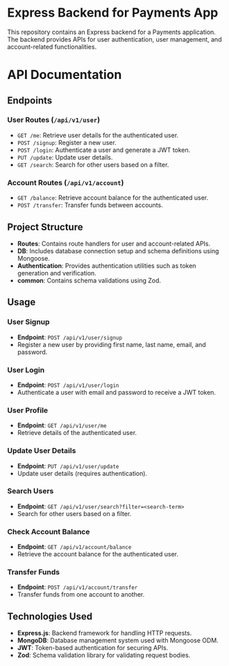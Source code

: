 # Express Backend for Payments App

This repository contains an Express backend for a Payments application. The backend provides APIs for user authentication, user management, and account-related functionalities.

# API Documentation

## Endpoints

### User Routes (`/api/v1/user`)

- `GET /me`: Retrieve user details for the authenticated user.
- `POST /signup`: Register a new user.
- `POST /login`: Authenticate a user and generate a JWT token.
- `PUT /update`: Update user details.
- `GET /search`: Search for other users based on a filter.

### Account Routes (`/api/v1/account`)

- `GET /balance`: Retrieve account balance for the authenticated user.
- `POST /transfer`: Transfer funds between accounts.

## Project Structure

- **Routes**: Contains route handlers for user and account-related APIs.
- **DB**: Includes database connection setup and schema definitions using Mongoose.
- **Authentication**: Provides authentication utilities such as token generation and verification.
- **common**: Contains schema validations using Zod.

## Usage

### User Signup

- **Endpoint**: `POST /api/v1/user/signup`
- Register a new user by providing first name, last name, email, and password.

### User Login

- **Endpoint**: `POST /api/v1/user/login`
- Authenticate a user with email and password to receive a JWT token.

### User Profile

- **Endpoint**: `GET /api/v1/user/me`
- Retrieve details of the authenticated user.

### Update User Details

- **Endpoint**: `PUT /api/v1/user/update`
- Update user details (requires authentication).

### Search Users

- **Endpoint**: `GET /api/v1/user/search?filter=<search-term>`
- Search for other users based on a filter.

### Check Account Balance

- **Endpoint**: `GET /api/v1/account/balance`
- Retrieve the account balance for the authenticated user.

### Transfer Funds

- **Endpoint**: `POST /api/v1/account/transfer`
- Transfer funds from one account to another.

## Technologies Used

- **Express.js**: Backend framework for handling HTTP requests.
- **MongoDB**: Database management system used with Mongoose ODM.
- **JWT**: Token-based authentication for securing APIs.
- **Zod**: Schema validation library for validating request bodies.
